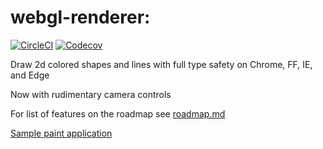 # webgl-renderer:

[![CircleCI](https://img.shields.io/circleci/project/github/typedefJorge/webgl-renderer.svg)]()
[![Codecov](https://img.shields.io/codecov/c/github/typedefJorge/webgl-renderer.svg)]()

Draw 2d colored shapes and lines with full type safety on Chrome, FF, IE, and Edge

Now with rudimentary camera controls

For list of features on the roadmap see [roadmap.md](./roadmap.md)

[Sample paint application](https://github.com/typedefJorge/webglPaint)